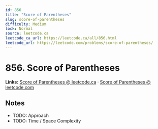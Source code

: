 ```yaml
--- 
id: 856
title: "Score of Parentheses"
slug: score-of-parentheses
difficulty: Medium
lock: Normal
source: leetcode.ca
leetcode_ca_url: https://leetcode.ca/all/856.html
leetcode_url: https://leetcode.com/problems/score-of-parentheses/
---
```


# 856. Score of Parentheses

**Links:** [Score of Parentheses @ leetcode.ca](https://leetcode.ca/all/856.html) · [Score of Parentheses @ leetcode.com](https://leetcode.com/problems/score-of-parentheses/)

## Notes
- TODO: Approach
- TODO: Time / Space Complexity
